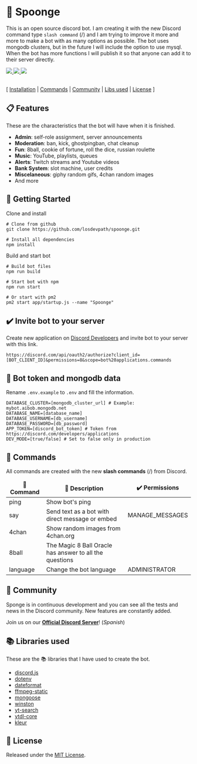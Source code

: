 # 🧽 Spoonge
This is an open source discord bot. I am creating it with the new Discord command type `slash command` (/) and I am trying to improve it more and more to make a bot with as many options as possible. The bot uses mongodb clusters, but in the future I will include the option to use mysql. When the bot has more functions I will publish it so that anyone can add it to their server directly.


<a href="https://discord.gg/KR25yRg">
  <img src="https://img.shields.io/discord/642006588206350346?color=404eed&label=Discord&logo=discord&logoColor=fff">
</a>

<a href="https://www.npmjs.com/package/discord.js">
  <img src="https://img.shields.io/badge/discord.js-v13.1.0-green.svg?logo=npm">
</a>

<a href="https://github.com/users/losdevpath/projects/2">
  <img src="https://img.shields.io/static/v1?label=&message=Spoonge Project&color=555c63&logo=github&logoColor=FFFFFF">
</a>
<br><br>
<p>
[
  <a href="#getting-started">Installation</a>
  |
  <a href="#commands">Commands</a>
  |
  <a href="#community">Community</a>
  |
  <a href="#libs-used">Libs used</a>
  |
  <a href="#license">License</a>
]
</p>

## 📋 Features
These are the characteristics that the bot will have when it is finished.
- **Admin**: self-role assignment, server announcements
- **Moderation**: ban, kick, ghostpingban, chat cleanup
- **Fun**: 8ball, cookie of fortune, roll the dice, russian roulette
- **Music**: YouTube, playlists, queues
- **Alerts**: Twitch streams and Youtube videos
- **Bank System**: slot machine, user credits
- **Miscelaneous**: giphy random gifs, 4chan random images
- And more


## 🚀 Getting Started

Clone and install

```shell
# Clone from github
git clone https://github.com/losdevpath/spoonge.git

# Install all dependencies
npm install
```

Build and start bot

```shell
# Build bot files
npm run build

# Start bot with npm
npm run start

# Or start with pm2
pm2 start app/startup.js --name "Spoonge"
```

## ✔️ Invite bot to your server
Create new application on [Discord Developers](https://discord.com/developers/applications) and invite bot to your server with this link.
```shell
https://discord.com/api/oauth2/authorize?client_id=[BOT_CLIENT_ID]&permissions=8&scope=bot%20applications.commands
```

## 📃 Bot token and mongodb data
Rename `.env.example` to `.env` and fill the information.
```shell
DATABASE_CLUSTER=[mongodb_cluster_url] # Example: mybot.aibob.mongodb.net
DATABASE_NAME=[database_name]
DATABASE_USERNAME=[db_username]
DATABASE_PASSWORD=[db_password]
APP_TOKEN=[discord_bot_token] # Token from https://discord.com/developers/applications
DEV_MODE=[true/false] # Set to false only in production
```

## 📁 Commands

All commands are created with the new **slash commands** (/) from Discord.

<table>
  <thead align="center">
    <tr>
      <td><b>📁 Command</b></td>
      <td><b>📄 Description</b></td>
      <td><b>✔️ Permissions</b></td>
    </tr>
  </thead>
  <tbody>
    <tr>
      <td>ping</td>
      <td>Show bot's ping</td>
      <td></td>
    </tr>
    <tr>
      <td>say</td>
      <td>Send text as a bot with direct message or embed</td>
      <td>MANAGE_MESSAGES</td>
    </tr>
    <tr>
      <td>4chan</td>
      <td>Show random images from 4chan.org</td>
      <td></td>
    </tr>
    <tr>
      <td>8ball</td>
      <td>The Magic 8 Ball Oracle has answer to all the questions</td>
      <td></td>
    </tr>
    <tr>
      <td>language</td>
      <td>Change the bot language</td>
      <td>ADMINISTRATOR</td>
    </tr>
  </tbody>
</table>

## 👋 Community

Sponge is in continuous development and you can see all the tests and news in the Discord community. New features are constantly added.

Join us on our **[Official Discord Server](https://discord.gg/KR25yRg)**! (*Spanish*)

## 📚 Libraries used

These are the 📚 libraries that I have used to create the bot.

- [discord.js](https://github.com/discordjs/discord.js)
- [dotenv](https://github.com/motdotla/dotenv)
- [dateformat](https://github.com/felixge/node-dateformat)
- [ffmpeg-static](https://github.com/eugeneware/ffmpeg-static)
- [mongoose](https://github.com/Automattic/mongoose)
- [winston](https://github.com/winstonjs/winston)
- [yt-search](https://github.com/talmobi/yt-search)
- [ytdl-core](https://github.com/fent/node-ytdl-core)
- [kleur](https://github.com/lukeed/kleur)

## 📜 License

Released under the [MIT License](https://github.com/losdevpath/spoonge/blob/main/LICENSE).